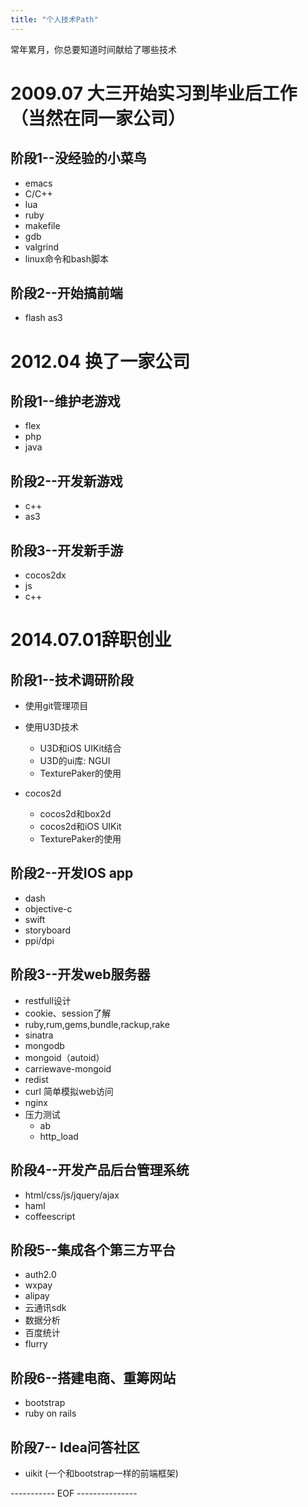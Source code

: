```yaml
---
title: "个人技术Path"
---
```


常年累月，你总要知道时间献给了哪些技术

<!--break-->

# 2009.07 大三开始实习到毕业后工作（当然在同一家公司）

## 阶段1--没经验的小菜鸟
- emacs
- C/C++
- lua
- ruby
- makefile
- gdb
- valgrind
- linux命令和bash脚本

## 阶段2--开始搞前端
- flash as3


# 2012.04 换了一家公司

## 阶段1--维护老游戏
- flex
- php
- java

## 阶段2--开发新游戏
- c++
- as3

## 阶段3--开发新手游
- cocos2dx
- js
- c++


# 2014.07.01辞职创业

## 阶段1--技术调研阶段
- 使用git管理项目

- 使用U3D技术
	- U3D和iOS UIKit结合
	- U3D的ui库: NGUI
	- TexturePaker的使用

- cocos2d
	- cocos2d和box2d
	- cocos2d和iOS UIKit
	- TexturePaker的使用

## 阶段2--开发IOS app
- dash
- objective-c
- swift
- storyboard
- ppi/dpi

## 阶段3--开发web服务器
- restfull设计
- cookie、session了解
- ruby,rum,gems,bundle,rackup,rake
- sinatra
- mongodb
- mongoid（autoid）
- carriewave-mongoid
- redist
- curl 简单模拟web访问
- nginx
- 压力测试
	- ab
	- http_load

## 阶段4--开发产品后台管理系统
- html/css/js/jquery/ajax
- haml
- coffeescript

## 阶段5--集成各个第三方平台
- auth2.0
- wxpay
- alipay
- 云通讯sdk
- 数据分析
- 百度统计
- flurry

## 阶段6--搭建电商、重筹网站
- bootstrap
- ruby on rails

## 阶段7-- Idea问答社区
- uikit (一个和bootstrap一样的前端框架)

----------- EOF ---------------
